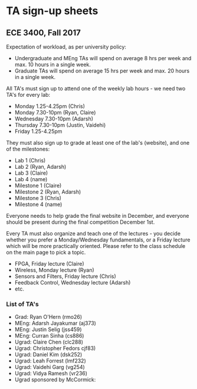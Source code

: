 # TA sign-up sheets
## ECE 3400, Fall 2017

Expectation of workload, as per university policy:

* Undergraduate and MEng TAs will spend on average 8 hrs per week and max. 10 hours in a single week.
* Graduate TAs will spend on average 15 hrs per week and max. 20 hours in a single week.

All TA's must sign up to attend one of the weekly lab hours - we need two TA's for every lab:

* Monday 1.25-4.25pm (Chris)
* Monday 7.30-10pm (Ryan, Claire)
* Wednesday 7.30-10pm (Adarsh)
* Thursday 7.30-10pm (Justin, Vaidehi)
* Friday 1.25-4.25pm

They must also sign up to grade at least one of the lab's (website), and one of the milestones:

* Lab 1 (Chris)
* Lab 2 (Ryan, Adarsh)
* Lab 3 (Claire)
* Lab 4 (name)
* Milestone 1 (Claire)
* Milestone 2 (Ryan, Adarsh)
* Milestone 3 (Chris)
* Milestone 4 (name)

Everyone needs to help grade the final website in December, and everyone should be present during the final competition December 1st.

Every TA must also organize and teach one of the lectures - you decide whether you prefer a Monday/Wednesday fundamentals, or a Friday lecture which will be more practically oriented. Please refer to the class schedule on the main page to pick a topic.

* FPGA, Friday lecture (Claire)
* Wireless, Monday lecture (Ryan)
* Sensors and Filters, Friday lecture (Chris)
* Feedback Control, Wednesday lecture (Adarsh)
* etc.

### List of TA's

* Grad: Ryan O'Hern (rmo26)
* MEng: Adarsh Jayakumar (aj373)
* MEng: Justin Selig (jss459)
* MEng: Curran Sinha (cs886)
* Ugrad: Claire Chen (clc288)
* Ugrad: Christopher Fedors cjf83)
* Ugrad: Daniel Kim (dsk252)
* Ugrad: Leah Forrest (lmf232)
* Ugrad: Vaidehi Garg (vg254)
* Ugrad: Vidya Ramesh (vr236)
* Ugrad sponsored by McCormick:
